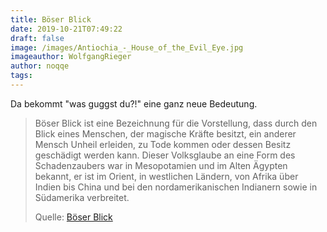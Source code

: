 ```yaml
---
title: Böser Blick
date: 2019-10-21T07:49:22
draft: false
image: /images/Antiochia_-_House_of_the_Evil_Eye.jpg
imageauthor: WolfgangRieger
author: noqqe
tags:
---
```


Da bekommt "was guggst du?!" eine ganz neue Bedeutung.

> Böser Blick ist eine Bezeichnung für die Vorstellung, dass durch den Blick
> eines Menschen, der magische Kräfte besitzt, ein anderer Mensch Unheil
> erleiden, zu Tode kommen oder dessen Besitz geschädigt werden kann. Dieser
> Volksglaube an eine Form des Schadenzaubers war in Mesopotamien und im Alten
> Ägypten bekannt, er ist im Orient, in westlichen Ländern, von Afrika über
> Indien bis China und bei den nordamerikanischen Indianern sowie in Südamerika
> verbreitet.
>
> Quelle: [Böser Blick](https://de.wikipedia.org/wiki/B%C3%B6ser_Blick)
